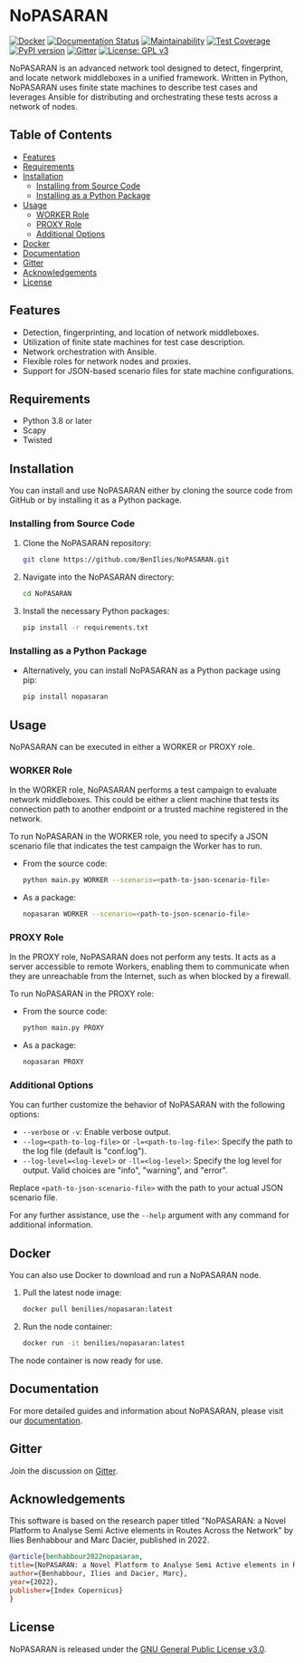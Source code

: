 # NoPASARAN

[![Docker](https://github.com/BenIlies/NoPASARAN/actions/workflows/docker-image.yml/badge.svg)](https://github.com/BenIlies/NoPASARAN/actions/workflows/docker-image.yml)
[![Documentation Status](https://readthedocs.org/projects/nopasaran/badge/?version=latest)](https://nopasaran.readthedocs.io/en/latest/?badge=latest)
[![Maintainability](https://api.codeclimate.com/v1/badges/68f1d2f9ef6af3f65864/maintainability)](https://codeclimate.com/github/BenIlies/NoPASARAN/maintainability)
[![Test Coverage](https://api.codeclimate.com/v1/badges/68f1d2f9ef6af3f65864/test_coverage)](https://codeclimate.com/github/BenIlies/NoPASARAN/test_coverage)
[![PyPI version](https://badge.fury.io/py/nopasaran.svg)](https://badge.fury.io/py/nopasaran)
[![Gitter](https://badges.gitter.im/Join%20Chat.svg)](https://app.gitter.im/#/room/#nopasaran:gitter.im)
[![License: GPL v3](https://img.shields.io/badge/License-GPLv3-blue.svg)](https://www.gnu.org/licenses/gpl-3.0.en.html)

NoPASARAN is an advanced network tool designed to detect, fingerprint, and locate network middleboxes in a unified framework. Written in Python, NoPASARAN uses finite state machines to describe test cases and leverages Ansible for distributing and orchestrating these tests across a network of nodes.

## Table of Contents

- [Features](#features)
- [Requirements](#requirements)
- [Installation](#installation)
  - [Installing from Source Code](#installing-from-source-code)
  - [Installing as a Python Package](#installing-as-a-python-package)
- [Usage](#usage)
  - [WORKER Role](#worker-role)
  - [PROXY Role](#proxy-role)
  - [Additional Options](#additional-options)
- [Docker](#docker)
- [Documentation](#documentation)
- [Gitter](#gitter)
- [Acknowledgements](#acknowledgements)
- [License](#license)

## Features

- Detection, fingerprinting, and location of network middleboxes.
- Utilization of finite state machines for test case description.
- Network orchestration with Ansible.
- Flexible roles for network nodes and proxies.
- Support for JSON-based scenario files for state machine configurations.

## Requirements

- Python 3.8 or later
- Scapy
- Twisted

## Installation

You can install and use NoPASARAN either by cloning the source code from GitHub or by installing it as a Python package.

### Installing from Source Code

1. Clone the NoPASARAN repository:

    ```bash
    git clone https://github.com/BenIlies/NoPASARAN.git
    ```

2. Navigate into the NoPASARAN directory:

    ```bash
    cd NoPASARAN
    ```

3. Install the necessary Python packages:

    ```bash
    pip install -r requirements.txt
    ```

### Installing as a Python Package

- Alternatively, you can install NoPASARAN as a Python package using pip:

    ```bash
    pip install nopasaran
    ```

## Usage

NoPASARAN can be executed in either a WORKER or PROXY role. 

### WORKER Role

In the WORKER role, NoPASARAN performs a test campaign to evaluate network middleboxes. This could be either a client machine that tests its connection path to another endpoint or a trusted machine registered in the network.

To run NoPASARAN in the WORKER role, you need to specify a JSON scenario file that indicates the test campaign the Worker has to run.

- From the source code:

    ```bash
    python main.py WORKER --scenario=<path-to-json-scenario-file>
    ```

- As a package:

    ```bash
    nopasaran WORKER --scenario=<path-to-json-scenario-file>
    ```

### PROXY Role

In the PROXY role, NoPASARAN does not perform any tests. It acts as a server accessible to remote Workers, enabling them to communicate when they are unreachable from the Internet, such as when blocked by a firewall.

To run NoPASARAN in the PROXY role:

- From the source code:

    ```bash
    python main.py PROXY
    ```

- As a package:

    ```bash
    nopasaran PROXY
    ```

### Additional Options

You can further customize the behavior of NoPASARAN with the following options:

- `--verbose` or `-v`: Enable verbose output.
- `--log=<path-to-log-file>` or `-l=<path-to-log-file>`: Specify the path to the log file (default is "conf.log").
- `--log-level=<log-level>` or `-ll=<log-level>`: Specify the log level for output. Valid choices are "info", "warning", and "error".

Replace `<path-to-json-scenario-file>` with the path to your actual JSON scenario file.

For any further assistance, use the `--help` argument with any command for additional information.

## Docker

You can also use Docker to download and run a NoPASARAN node.

1. Pull the latest node image:

    ```bash
    docker pull benilies/nopasaran:latest
    ```

2. Run the node container:

    ```bash
    docker run -it benilies/nopasaran:latest
    ```

The node container is now ready for use.

## Documentation

For more detailed guides and information about NoPASARAN, please visit our [documentation](https://nopasaran.readthedocs.io).

## Gitter

Join the discussion on [Gitter](https://app.gitter.im/#/room/#nopasaran:gitter.im).

## Acknowledgements

This software is based on the research paper titled "NoPASARAN: a Novel Platform to Analyse Semi Active elements in Routes Across the Network" by Ilies Benhabbour and Marc Dacier, published in 2022.

```bibtex
@article{benhabbour2022nopasaran,
title={NoPASARAN: a Novel Platform to Analyse Semi Active elements in Routes Across the Network},
author={Benhabbour, Ilies and Dacier, Marc},
year={2022},
publisher={Index Copernicus}
}
```

## License

NoPASARAN is released under the [GNU General Public License v3.0](https://www.gnu.org/licenses/gpl-3.0.en.html).
